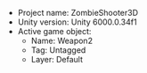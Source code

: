 <!-- UNITY CODE ASSIST INSTRUCTIONS START -->
- Project name: ZombieShooter3D
- Unity version: Unity 6000.0.34f1
- Active game object:
  - Name: Weapon2
  - Tag: Untagged
  - Layer: Default
<!-- UNITY CODE ASSIST INSTRUCTIONS END -->
